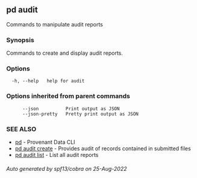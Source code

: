 ## pd audit

Commands to manipulate audit reports

### Synopsis

Commands to create and display audit reports.

### Options

```
  -h, --help   help for audit
```

### Options inherited from parent commands

```
      --json          Print output as JSON
      --json-pretty   Pretty print output as JSON
```

### SEE ALSO

* [pd](/docs/commands/pd.html)	 - Provenant Data CLI
* [pd audit create](/docs/commands/pd_audit_create.html)	 - Provides audit of records contained in submitted files
* [pd audit list](/docs/commands/pd_audit_list.html)	 - List all audit reports

###### Auto generated by spf13/cobra on 25-Aug-2022

